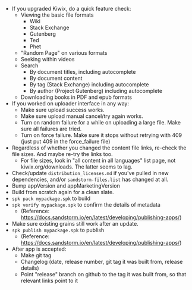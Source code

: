 * If you upgraded Kiwix, do a quick feature check:
  * Viewing the basic file formats
    * Wiki
    * Stack Exchange
    * Gutenberg
    * Ted
    * Phet
  * "Random Page" on various formats
  * Seeking within videos
  * Search
    * By document titles, including autocomplete
    * By document content
    * By tag (Stack Exchange) including autocomplete
    * By author (Project Gutenberg) including autocomplete
  * Downloading books in PDF and epub formats
* If you worked on uploader interface in any way:
  * Make sure upload success works.
  * Make sure upload manual cancel/try again works.
  * Turn on random failure for a while on uploading a large file. Make sure all failures are tried.
  * Turn on force failure. Make sure it stops without retrying with 409 (just put 409 in the force_failure file)
* Regardless of whether you changed the content file links, re-check the file sizes. And maybe re-try the links too.
  * For file sizes, look in "all content in all languages" list page, not kiwix.org/downloads. The latter seems to lag.
* Check/update `distribution_licenses.md` if you've pulled in new dependencies, and/or `sandstorm-files.list` has changed at all.
* Bump appVersion and appMarketingVersion
* Build from scratch again for a clean slate.
* `spk pack mypackage.spk` to build
* `spk verify mypackage.spk` to confirm the details of metadata
  * (Reference: https://docs.sandstorm.io/en/latest/developing/publishing-apps/)
* Make sure existing grains still work after an update.
* `spk publish mypackage.spk` to publish
  * (Reference: https://docs.sandstorm.io/en/latest/developing/publishing-apps/)
* After app is accepted:
  * Make git tag
  * Changelog (date, release number, git tag it was built from, release details)
  * Point "release" branch on github to the tag it was built from, so that relevant links point to it
